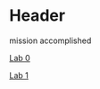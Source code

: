 # Header

mission accomplished

[Lab 0](https://devshatter.github.io/cse15l-lab-reports/lab-report-1-week-0.html)

[Lab 1](https://devshatter.github.io/cse15l-lab-reports/lab-report-week-1.html)
